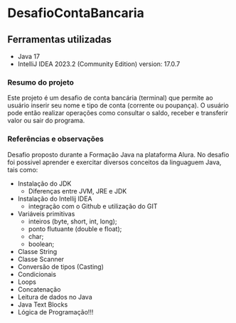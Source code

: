 # DesafioContaBancaria #
## Ferramentas utilizadas ## 
- Java 17
- IntelliJ IDEA 2023.2 (Community Edition) version: 17.0.7

### Resumo do projeto ###
Este projeto é um desafio de conta bancária (terminal) que permite ao usuário inserir seu nome e tipo de conta (corrente ou poupança). O usuário pode então realizar operações como consultar o saldo, receber e transferir valor ou sair do programa.

### Referências e observações ###
Desafio proposto durante a Formação Java na plataforma Alura. No desafio foi possivel aprender e exercitar diversos conceitos da linguaguem Java, tais como:

- Instalação do JDK
  - Diferenças entre JVM, JRE e JDK
- Instalação do Intellij IDEA
  - integração com o Github e utilização do GIT
- Variáveis primitivas
  - inteiros (byte, short, int, long);
  - ponto flutuante (double e float);
  - char;
  - boolean;
- Classe String
- Classe Scanner
- Conversão de tipos (Casting)
- Condicionais
- Loops
- Concatenação
- Leitura de dados no Java
- Java Text Blocks
- Lógica de Programação!!!
